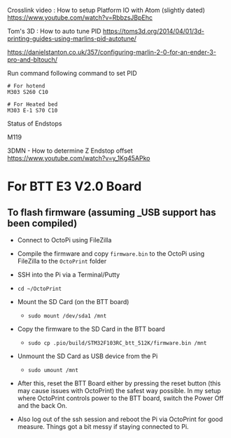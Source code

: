 Crosslink video : How to setup Platform IO with Atom (slightly dated) https://www.youtube.com/watch?v=RbbzsJBpEhc

Tom's 3D : How to auto tune PID https://toms3d.org/2014/04/01/3d-printing-guides-using-marlins-pid-autotune/

https://danielstanton.co.uk/357/configuring-marlin-2-0-for-an-ender-3-pro-and-bltouch/

Run command following command to set PID

```
# For hotend
M303 S260 C10
```
```
# For Heated bed
M303 E-1 S70 C10
```


Status of Endstops

M119

3DMN - How to determine Z Endstop offset https://www.youtube.com/watch?v=y_1Kg45APko


# For BTT E3 V2.0 Board
## To flash firmware (assuming _USB support has been compiled)
- Connect to OctoPi using FileZilla
- Compile the firmware and copy `firmware.bin` to the OctoPi using FileZilla to the `OctoPrint` folder
- SSH into the Pi via a Terminal/Putty
- `cd ~/OctoPrint`
- Mount the SD Card (on the BTT board)
    - `sudo mount /dev/sda1 /mnt`
- Copy the firmware to the SD Card in the BTT board
    - `sudo cp .pio/build/STM32F103RC_btt_512K/firmware.bin /mnt`
- Unmount the SD Card as USB device from the Pi
    - `sudo umount /mnt`

- After this, reset the BTT Board either by pressing the reset button (this may cause issues with OctoPrint) the safest way possible. In my setup where OctoPrint controls power to the BTT board, switch the Power Off and the back On.
- Also log out of the ssh session and reboot the Pi via OctoPrint for good measure. Things got a bit messy if staying connected to Pi.